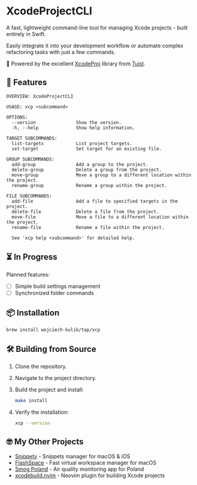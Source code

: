 # XcodeProjectCLI

A fast, lightweight command-line tool for managing Xcode projects - built entirely in Swift.

Easily integrate it into your development workflow or automate complex refactoring tasks with just a few commands.

💚 Powered by the excellent [XcodeProj](https://github.com/tuist/XcodeProj) library from [Tuist](https://github.com/tuist).

## 🚀 Features

```
OVERVIEW: XcodeProjectCLI

USAGE: xcp <subcommand>

OPTIONS:
  --version               Show the version.
  -h, --help              Show help information.

TARGET SUBCOMMANDS:
  list-targets            List project targets.
  set-target              Set target for an existing file.

GROUP SUBCOMMANDS:
  add-group               Add a group to the project.
  delete-group            Delete a group from the project.
  move-group              Move a group to a different location within the project.
  rename-group            Rename a group within the project.

FILE SUBCOMMANDS:
  add-file                Add a file to specified targets in the project.
  delete-file             Delete a file from the project.
  move-file               Move a file to a different location within the project.
  rename-file             Rename a file within the project.

  See 'xcp help <subcommand>' for detailed help.
```

## ⏳ In Progress

Planned features:

- [ ] Simple build settings management
- [ ] Synchronized folder commands

## 📦 Installation

```bash
brew install wojciech-kulik/tap/xcp
```

## 🛠️ Building from Source

1. Clone the repository.
2. Navigate to the project directory.
3. Build the project and install:

   ```bash
   make install
   ```

4. Verify the installation:

   ```bash
   xcp --version
   ```

## 🤓 My Other Projects

- [Snippety](https://snippety.app) - Snippets manager for macOS & iOS
- [FlashSpace](https://github.com/wojciech-kulik/FlashSpace) - Fast virtual workspace manager for macOS
- [Smog Poland](https://smog-polska.pl) - Air quality monitoring app for Poland
- [xcodebuild.nvim](https://github.com/wojciech-kulik/xcodebuild.nvim) - Neovim plugin for building Xcode projects

[xcodebuild.nvim]: https://github.com/wojciech-kulik/xcodebuild.nvim
